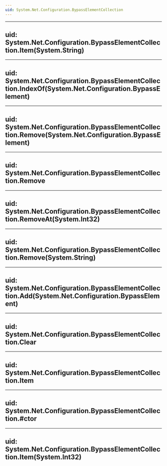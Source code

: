 ```yaml
---
uid: System.Net.Configuration.BypassElementCollection
---
```


---
uid: System.Net.Configuration.BypassElementCollection.Item(System.String)
---

---
uid: System.Net.Configuration.BypassElementCollection.IndexOf(System.Net.Configuration.BypassElement)
---

---
uid: System.Net.Configuration.BypassElementCollection.Remove(System.Net.Configuration.BypassElement)
---

---
uid: System.Net.Configuration.BypassElementCollection.Remove
---

---
uid: System.Net.Configuration.BypassElementCollection.RemoveAt(System.Int32)
---

---
uid: System.Net.Configuration.BypassElementCollection.Remove(System.String)
---

---
uid: System.Net.Configuration.BypassElementCollection.Add(System.Net.Configuration.BypassElement)
---

---
uid: System.Net.Configuration.BypassElementCollection.Clear
---

---
uid: System.Net.Configuration.BypassElementCollection.Item
---

---
uid: System.Net.Configuration.BypassElementCollection.#ctor
---

---
uid: System.Net.Configuration.BypassElementCollection.Item(System.Int32)
---
